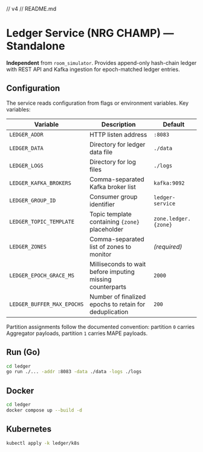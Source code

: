 // v4
// README.md
# Ledger Service (NRG CHAMP) — Standalone

**Independent** from `room_simulator`. Provides append-only hash-chain ledger with REST API and Kafka ingestion for epoch-matched ledger entries.

## Configuration

The service reads configuration from flags or environment variables. Key variables:

| Variable | Description | Default |
| --- | --- | --- |
| `LEDGER_ADDR` | HTTP listen address | `:8083` |
| `LEDGER_DATA` | Directory for ledger data file | `./data` |
| `LEDGER_LOGS` | Directory for log files | `./logs` |
| `LEDGER_KAFKA_BROKERS` | Comma-separated Kafka broker list | `kafka:9092` |
| `LEDGER_GROUP_ID` | Consumer group identifier | `ledger-service` |
| `LEDGER_TOPIC_TEMPLATE` | Topic template containing `{zone}` placeholder | `zone.ledger.{zone}` |
| `LEDGER_ZONES` | Comma-separated list of zones to monitor | _(required)_ |
| `LEDGER_EPOCH_GRACE_MS` | Milliseconds to wait before imputing missing counterparts | `2000` |
| `LEDGER_BUFFER_MAX_EPOCHS` | Number of finalized epochs to retain for deduplication | `200` |

Partition assignments follow the documented convention: partition `0` carries Aggregator payloads, partition `1` carries MAPE payloads.

## Run (Go)
```bash
cd ledger
go run ./... -addr :8083 -data ./data -logs ./logs
```

## Docker
```bash
cd ledger
docker compose up --build -d
```

## Kubernetes
```bash
kubectl apply -k ledger/k8s
```
